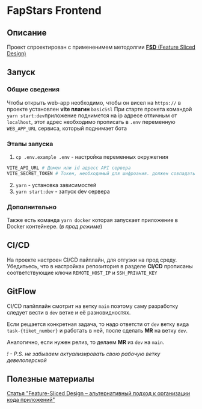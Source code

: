 # FapStars Frontend

## Описание

Проект спроектирован с примененимем методолгии [**FSD** (Feature Sliced Design)](https://feature-sliced.design/)

## Запуск

### Общие сведения

Чтобы открыть web-app необходимо, чтобы он висел на `https://` в проекте установлен **vite плагин** `basicSsl`
При старте прокета командой `yarn start:dev`приложение поднимется на ip адресе отличным от `localhost`,
этот адрес необходимо прописать в `.env` переменную `WEB_APP_URL` сервиса, который поднимает бота

### Этапы запуска

1. `cp .env.example .env` - настройка переменных окружегния

```bash
VITE_API_URL # Домен или id адресс API сервера
VITE_SECRET_TOKEN # Токен, необходимый для шифроания. должен совпадать с тем, что на беке.
```

2. `yarn` - установка зависимостей
3. `yarn start:dev` - запуск dev сервера

### Дополнительно

Также есть команда `yarn docker` которая запускает приложение в Docker контейнере. (_в прод режиме_)

## CI/CD

На проекте настроен CI/CD пайплайн, для отгузки на прод среду. Убедитьесь, что в настройках репозитория в разделе **CI/CD** прописаны соответствующие ключи `REMOTE_HOST_IP` и `SSH_PRIVATE_KEY`

## GitFlow

CI/CD папйплайн смотрит на ветку `main` поэтому саму разработку следует вести в `dev` ветке и её разновидностях.

Если рещается конкретная задача, то надо ответсти от `dev` ветку вида `task-{tiket_number}` и работать в ней, после сделать **MR** на ветку `dev`.

Аналогично, если нужен релиз, то делаем **MR** из `dev` на `main`.

_! - P.S. не забываем актуализировать свою рабочую ветку девелоперской_

## Полезные материалы

[Статья "Feature-Sliced Design – альтернативный подход к организации кода приложений"](https://habr.com/ru/companies/avito/articles/752536/)
